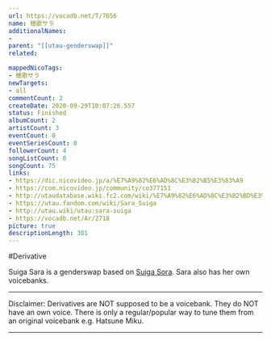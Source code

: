 ```yaml
---
url: https://vocadb.net/T/7656
name: 穂歌サラ
additionalNames: 
- 
parent: "[[utau-genderswap]]"
related:

mappedNicoTags:
- 穂歌サラ
newTargets:
- all
commentCount: 2
createDate: 2020-09-29T10:07:26.557
status: Finished
albumCount: 2
artistCount: 3
eventCount: 0
eventSeriesCount: 0
followerCount: 4
songListCount: 0
songCount: 75
links: 
- https://dic.nicovideo.jp/a/%E7%A9%82%E6%AD%8C%E3%82%B5%E3%83%A9
- https://com.nicovideo.jp/community/co377151
- http://utaudatabase.wiki.fc2.com/wiki/%E7%A9%82%E6%AD%8C%E3%82%BD%E3%83%A9%EF%BC%8F%E7%A9%82%E6%AD%8C%E3%82%B5%E3%83%A9
- https://utau.fandom.com/wiki/Sara_Suiga
- http://utau.wiki/utau:sara-suiga
- https://vocadb.net/Ar/2718
picture: true
descriptionLength: 301
---
```


#Derivative

Suiga Sara is a genderswap based on [Suiga Sora](https://vocadb.net/Ar/2718). Sara also has her own voicebanks.
___
Disclaimer:
Derivatives are NOT supposed to be a voicebank. They do NOT have an own voice. There is only a regular/popular way to tune them from an original voicebank e.g. Hatsune Miku.

---

